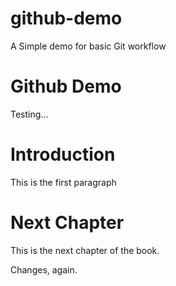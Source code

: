 # github-demo
A Simple demo for basic Git workflow

# Github Demo

Testing...

# Introduction
This is the first paragraph

# Next Chapter
This is the next chapter of the book.

Changes, again.
